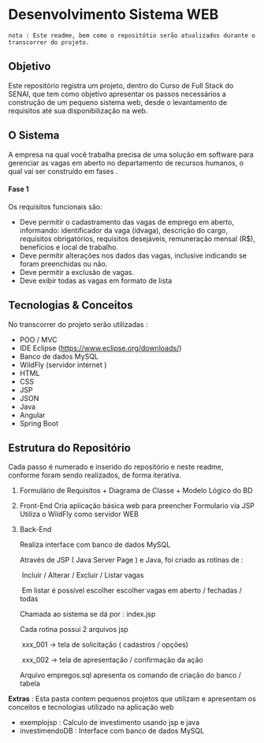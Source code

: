 # Desenvolvimento Sistema WEB

```
nota : Este readme, bem como o repositótio serão atualizados durante o transcorrer do projeto. 
```

## Objetivo 

Este repositório registra um projeto, dentro do Curso de Full Stack do SENAI,  que tem como objetivo apresentar os passos necessários a construção de um pequeno sistema web, desde o levantamento de requisitos até sua disponibilização na web. 

## O Sistema 

A empresa na qual você trabalha precisa de uma solução em software para gerenciar as vagas em aberto no departamento de recursos humanos, o qual vai ser construído em fases .

#### Fase 1

Os requisitos funcionais são:

- Deve permitir o cadastramento das vagas de emprego em aberto, informando: identificador da vaga (idvaga), descrição do cargo, requisitos obrigatórios, requisitos desejáveis, remuneração mensal (R$), benefícios e local de trabalho.
- Deve permitir alterações nos dados das vagas, inclusive indicando se foram preenchidas ou não.
-  Deve permitir a exclusão de vagas.
- Deve exibir todas as vagas em formato de lista





## Tecnologias & Conceitos

No transcorrer do projeto serão utilizadas : 

- POO / MVC 
- IDE Eclipse (https://www.eclipse.org/downloads/)
- Banco de dados MySQL
- WildFly (servidor internet )
- HTML
- CSS
- JSP
- JSON
- Java
- Angular
- Spring Boot



## Estrutura do Repositório

Cada passo é numerado e inserido do repositório e neste readme, conforme foram sendo realizados, de forma iterativa. 

1. Formulário de Requisitos + Diagrama de Classe + Modelo Lógico do BD

1. Front-End 
   Cria aplicação básica web para preencher Formulario  via JSP
   Utiliza o WildFly como servidor WEB

1. Back-End 

   Realiza interface com banco de dados MySQL 
   
   Através de JSP ( Java Server Page ) e Java, foi criado as rotinas de :
   
   ​	Incluir /  Alterar / Excluir / Listar vagas 
   
   ​	Em listar é possível escolher escolher vagas em aberto / fechadas / todas
   
   Chamada ao sistema se dá por : index.jsp
   
   Cada rotina possui 2 arquivos jsp
   
   ​	xxx_001 -> tela de solicitação ( cadastros / opções)
   
   ​	xxx_002 -> tela de apresentação / confirmação da ação 
   
   Arquivo empregos.sql apresenta os comando de criação do banco / tabela
   
   

 **Extras** : Esta pasta contem pequenos projetos que utilizam e apresentam os conceitos e tecnologias utilizado na aplicação web  

- exemplojsp : Calculo de investimento usando jsp e java
- investimendoDB : Interface com banco de dados MySQL